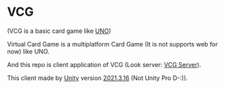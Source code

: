 # VCG
  (VCG is a basic card game like [UNO](https://www.letsplayuno.com/))

  Virtual Card Game is a multiplatform Card Game (It is not supports web for now) like UNO.

  And this repo is client application of VCG (Look server: [VCG Server](https://github.com/OFN01/VCGServer)).

  This client made by [Unity](https://unity.com/) version [2021.3.16](https://unity.com/releases/editor/whats-new/2021.3.16) (Not Unity Pro D-:)).